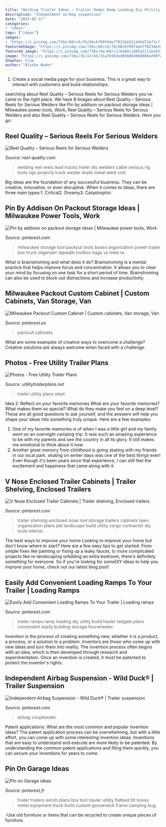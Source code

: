 ```yaml
---
title: "Welding Trailer Ideas ~ Trailer Ramps Ramp Loading Diy Utility Build Hauler Tailgate Plans Convenient Easily Building Storage Fourwheeler"
description: "Independent airbag suspension"
date: "2023-02-17"
categories:
- "ideas"
tags: ["ideas"]
images:
- "https://i.pinimg.com/736x/68/c6/f0/68c6f09f44e77823de5214d5d72e71cf--diy-trailer-ramps-trailer-ramp-ideas.jpg"
featuredImage: "https://i.pinimg.com/736x/68/c6/f0/68c6f09f44e77823de5214d5d72e71cf--diy-trailer-ramps-trailer-ramp-ideas.jpg"
featured_image: "https://i.pinimg.com/736x/6e/68/c1/6e68c1485a3111ea4312ed8f06e398f6.jpg"
image: "https://i.pinimg.com/736x/35/a7/b5/35a7b583ed038803668866af00f2c350.jpg"
ShowToc: true
author: "Alysha Nader"
---
```



1. Create a social media page for your business. This is a great way to interact with customers and build relationships.

	

		
searching about Reel Quality – Serious Reels for Serious Welders you've came to the right place. We have 8 Images about Reel Quality – Serious Reels for Serious Welders like Pin by addison on packout storage ideas | Milwaukee power tools, Work, Reel Quality – Serious Reels for Serious Welders and also Reel Quality – Serious Reels for Serious Welders. Here you go:
		
    
## Reel Quality – Serious Reels For Serious Welders

<img loading=lazy src="https://reel-quality.com/wp-content/uploads/2015/10/home-page.jpg" onerror="this.onerror=null;this.src='https://tse4.mm.bing.net/th?id=OIP.8JWuleaVzQqDO-de2YPYzQHaIt&amp;pid=15.1';" alt="Reel Quality – Serious Reels for Serious Welders">

_Source: reel-quality.com_

>welding reel reels lead trucks trailer diy welders cable serious rig tools rigs projects truck welder leads metal weld visit. 

	

Big ideas are the foundation of any successful business. They can be creative, innovative, or even disruptive. When it comes to ideas, there are three main types:1. Critical2. Dreamy3. Catastrophic.

    
## Pin By Addison On Packout Storage Ideas | Milwaukee Power Tools, Work

<img loading=lazy src="https://i.pinimg.com/736x/6e/68/c1/6e68c1485a3111ea4312ed8f06e398f6.jpg" onerror="this.onerror=null;this.src='https://tse4.mm.bing.net/th?id=OIP.hIOFAVrOY0Ahspet14XzmQHaJ4&amp;pid=15.1';" alt="Pin by addison on packout storage ideas | Milwaukee power tools, Work">

_Source: pinterest.com_

>milwaukee storage tool packout tools boxes organization power trailer box truck organizer tapatalk toolbox bags vs mike re. 

	

What is brainstroming and what does it do?
Brainstroming is a mental practice that helps improve focus and concentration. It allows you to clear your mind by focusing on one task for a short period of time. Brainstroming can also be used to block out distractions and increase productivity.

    
## Milwaukee Packout Custom Cabinet | Custom Cabinets, Van Storage, Van

<img loading=lazy src="https://i.pinimg.com/736x/b1/54/3d/b1543d706c7f2714c3ee207408ccb65f.jpg" onerror="this.onerror=null;this.src='https://tse4.mm.bing.net/th?id=OIP.Djdybg8mDa-KQ4syXzyDVAHaFj&amp;pid=15.1';" alt="Milwaukee Packout Custom Cabinet | Custom cabinets, Van storage, Van">

_Source: pinterest.es_

>packout cabinets. 

	

What are some examples of creative ways to overcome a challenge?
Creative solutions are always welcome when faced with a challenge.

    
## Photos - Free Utility Trailer Plans

<img loading=lazy src="http://utilitytrailerplans.net/wp-content/uploads/2011/07/2.jpg" onerror="this.onerror=null;this.src='https://tse4.mm.bing.net/th?id=OIP.bK0R1b64cxq_wZ70Ifm6NgHaE6&amp;pid=15.1';" alt="Photos - Free Utility Trailer Plans">

_Source: utilitytrailerplans.net_

>trailer utility plans steel. 

	

Idea 2: Reflect on your favorite memories
What are your favorite memories? What makes them so special? What do they make you feel on a deep level? These are all good questions to ask yourself, and the answers will help you shape your ideas into something truly unique. Here are a few examples: 
1. One of my favorite memories is of when I was a little girl and my family went on an overnight camping trip. It was such an amazing experience to be with my parents and see the country in all its glory. It still makes me emotional to think about it now. 
2. Another great memory from childhood is going skating with my friends in our local park. skating on winter days was one of the best things ever! Even though it's been years since that experience, I can still feel the excitement and happiness that came along with it. 

    
## V Nose Enclosed Trailer Cabinets | Trailer Shelving, Enclosed Trailers

<img loading=lazy src="https://i.pinimg.com/736x/35/a7/b5/35a7b583ed038803668866af00f2c350.jpg" onerror="this.onerror=null;this.src='https://tse1.mm.bing.net/th?id=OIP.I6pNIe9UUjZ--AL7SA6fjwHaFj&amp;pid=15.1';" alt="V Nose Enclosed Trailer Cabinets | Trailer shelving, Enclosed trailers">

_Source: pinterest.com_

>trailer shelving enclosed nose tool storage trailers cabinets lawn organization plans job landscape build utility cargo contractor diy tools interior. 

	

The best ways to improve your home
Looking to improve your home but don't know where to start? Here are a few easy tips to get started. From simple fixes like painting or fixing up a leaky faucet, to more complicated projects like re-landscaping orAdding an extra bedroom, there's definitely something for everyone. So if you're looking for someDIY ideas to help you improve your home, check out our latest blog post!

    
## Easily Add Convenient Loading Ramps To Your Trailer | Loading Ramps

<img loading=lazy src="https://i.pinimg.com/736x/68/c6/f0/68c6f09f44e77823de5214d5d72e71cf--diy-trailer-ramps-trailer-ramp-ideas.jpg" onerror="this.onerror=null;this.src='https://tse4.mm.bing.net/th?id=OIP.lYKaDq0UZeMHGWJZXkHVLQHaE8&amp;pid=15.1';" alt="Easily Add Convenient Loading Ramps To Your Trailer | Loading ramps">

_Source: pinterest.com_

>trailer ramps ramp loading diy utility build hauler tailgate plans convenient easily building storage fourwheeler. 

	

Invention is the process of creating something new, whether it is a product, a process, or a solution to a problem. Inventors are those who come up with new ideas and turn them into reality. The invention process often begins with an idea, which is then developed through research and experimentation. Once an invention is created, it must be patented to protect the inventor's rights.

    
## Independent Airbag Suspension - Wild Duck® | Trailer Suspension

<img loading=lazy src="https://i.pinimg.com/736x/92/6b/3c/926b3c32fe6b018528c240bc5ee901ad.jpg" onerror="this.onerror=null;this.src='https://tse1.mm.bing.net/th?id=OIP.ovGWDDlLb3uf3qnNsgOghwHaHa&amp;pid=15.1';" alt="Independent Airbag Suspension - Wild Duck® | Trailer suspension">

_Source: pinterest.com_

>airbag couplemate. 

	

Patent applications: What are the most common and popular invention ideas?
The patent application process can be overwhelming, but with a little effort, you can come up with some interesting invention ideas. Inventions that are easy to understand and execute are more likely to be patented. By understanding the common patent applications and filing them quickly, you can secure your inventions for years to come.

    
## Pin On Garage Ideas

<img loading=lazy src="https://i.pinimg.com/originals/92/51/7a/92517a4921bdfe7d5a38fa9f17d5f69b.jpg" onerror="this.onerror=null;this.src='https://tse3.mm.bing.net/th?id=OIP.VM7UXiJUCBOFFocHACH-pQHaJ4&amp;pid=15.1';" alt="Pin on Garage ideas">

_Source: pinterest.fr_

>trailer trailers winch plans box tool hauler utility flatbed tilt boxes metal equipment truck build custom gooseneck frame camping bug. 

	

-Use old furniture or items that can be recycled to create unique pieces of furniture.

